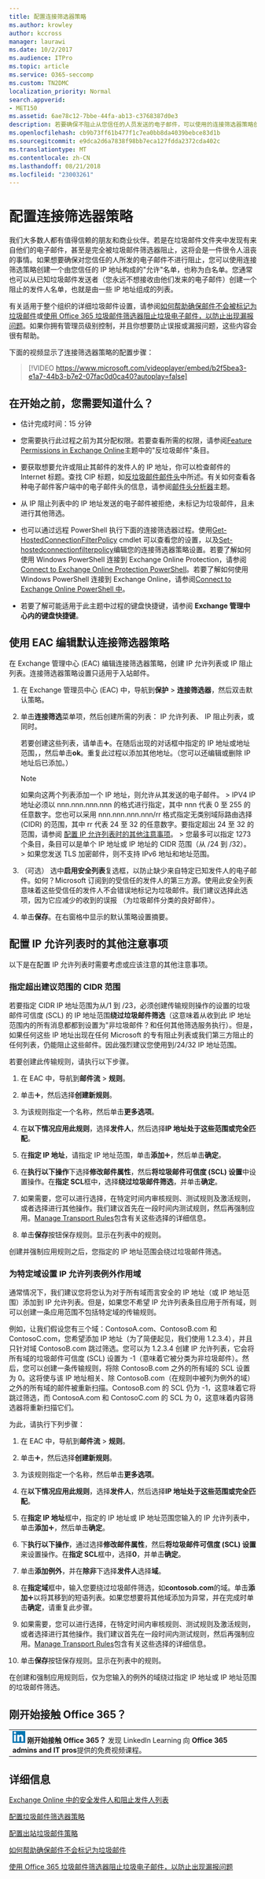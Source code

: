 ```yaml
---
title: 配置连接筛选器策略
ms.author: krowley
author: kccross
manager: laurawi
ms.date: 10/2/2017
ms.audience: ITPro
ms.topic: article
ms.service: O365-seccomp
ms.custom: TN2DMC
localization_priority: Normal
search.appverid:
- MET150
ms.assetid: 6ae78c12-7bbe-44fa-ab13-c3768387d0e3
description: 若要确保不阻止从您信任的人员发送的电子邮件，可以使用的连接筛选器策略创建一个允许列表，也称为安全发件人列表，您信任的 IP 地址。您还可以创建阻止发件人列表。
ms.openlocfilehash: cb9b73ff61b477f1c7ea0bb8da4039bebce83d1b
ms.sourcegitcommit: e9dca2d6a7838f98bb7eca127fdda2372cda402c
ms.translationtype: MT
ms.contentlocale: zh-CN
ms.lasthandoff: 08/21/2018
ms.locfileid: "23003261"
---
```

# <a name="configure-the-connection-filter-policy"></a>配置连接筛选器策略
 
我们大多数人都有值得信赖的朋友和商业伙伴。若是在垃圾邮件文件夹中发现有来自他们的电子邮件，甚至是完全被垃圾邮件筛选器阻止，这将会是一件很令人沮丧的事情。如果想要确保对您信任的人所发的电子邮件不进行阻止，您可以使用连接筛选策略创建一个由您信任的 IP 地址构成的"允许"名单，也称为白名单。您通常也可以从已知垃圾邮件发送者（您永远不想接收由他们发来的电子邮件）创建一个阻止的发件人名单，也就是由一些 IP 地址组成的列表。
  
 有关适用于整个组织的详细垃圾邮件设置，请参阅[如何帮助确保邮件不会被标记为垃圾邮件](https://go.microsoft.com/fwlink/p/?LinkId=534224)或[使用 Office 365 垃圾邮件筛选器阻止垃圾电子邮件，以防止出现漏报问题](https://go.microsoft.com/fwlink/p/?LinkId=534225)。如果你拥有管理员级别控制，并且你想要防止误报或漏报问题，这些内容会很有帮助。
  
下面的视频显示了连接筛选器策略的配置步骤：
  
> [!VIDEO https://www.microsoft.com/videoplayer/embed/b2f5bea3-e1a7-44b3-b7e2-07fac0d0ca40?autoplay=false]
  
## <a name="what-do-you-need-to-know-before-you-begin"></a>在开始之前，您需要知道什么？
<a name="sectionSection0"> </a>

- 估计完成时间：15 分钟
    
- 您需要执行此过程之前为其分配权限。若要查看所需的权限，请参阅[Feature Permissions in Exchange Online](http://technet.microsoft.com/library/15073ce1-0917-403b-8839-02a2ebc96e16.aspx)主题中的"反垃圾邮件"条目。 
    
- 要获取想要允许或阻止其邮件的发件人的 IP 地址，你可以检查邮件的 Internet 标题。查找 CIP 标题，如[反垃圾邮件邮件头](anti-spam-message-headers.md)中所述。有关如何查看各种电子邮件客户端中的电子邮件头的信息，请参阅[邮件头分析器](https://go.microsoft.com/fwlink/p/?LinkId=306583)主题。 
    
- 从 IP 阻止列表中的 IP 地址发送的电子邮件被拒绝，未标记为垃圾邮件，且未进行其他筛选。
    
- 也可以通过远程 PowerShell 执行下面的连接筛选器过程。使用[Get-HostedConnectionFilterPolicy](http://technet.microsoft.com/library/bd751db2-3f26-495b-8e5a-4fcab53b17fd.aspx) cmdlet 可以查看您的设置，以及[Set-hostedconnectionfilterpolicy](http://technet.microsoft.com/library/ccb5731b-3fca-4d69-a91f-5049ea963fac.aspx)编辑您的连接筛选器策略设置。若要了解如何使用 Windows PowerShell 连接到 Exchange Online Protection，请参阅[Connect to Exchange Online Protection PowerShell](https://go.microsoft.com/fwlink/p/?linkid=627290)。若要了解如何使用 Windows PowerShell 连接到 Exchange Online，请参阅[Connect to Exchange Online PowerShell 中](https://go.microsoft.com/fwlink/p/?linkid=396554)。
    
- 若要了解可能适用于此主题中过程的键盘快捷键，请参阅 **Exchange 管理中心内的键盘快捷键**。
    
## <a name="use-the-eac-to-edit-the-default-connection-filter-policy"></a>使用 EAC 编辑默认连接筛选器策略
<a name="sectionSection1"> </a>

在 Exchange 管理中心 (EAC) 编辑连接筛选器策略，创建 IP 允许列表或 IP 阻止列表。连接筛选器策略设置只适用于入站邮件。
  
1. 在 Exchange 管理员中心 (EAC) 中，导航到**保护** \> **连接筛选器**，然后双击默认策略。
    
2. 单击**连接筛选**菜单项，然后创建所需的列表： IP 允许列表、 IP 阻止列表，或同时。 
    
    若要创建这些列表，请单击![添加图标](media/ITPro-EAC-AddIcon.gif)。在随后出现的对话框中指定的 IP 地址或地址范围，，然后单击**ok**。重复此过程以添加其他地址。（您可以还编辑或删除 IP 地址后已添加。）
    
    > [!NOTE]
    >  如果向这两个列表添加一个 IP 地址，则允许从其发送的电子邮件。 >  IPV4 IP 地址必须以 nnn.nnn.nnn.nnn 的格式进行指定，其中 nnn 代表 0 至 255 的任意数字。您也可以采用 nnn.nnn.nnn.nnn/rr 格式指定无类别域际路由选择 (CIDR) 的范围，其中 rr 代表 24 至 32 的任意数字。要指定超出 24 至 32 的范围，请参阅 [配置 IP 允许列表时的其他注意事项](configure-the-connection-filter-policy.md#bkmk_addtionalconsiderationswhenconfiguringipallowlists)。 >  您最多可以指定 1273 个条目，条目可以是单个 IP 地址或 IP 地址的 CIDR 范围（从 /24 到 /32）。 >  如果您发送 TLS 加密邮件，则不支持 IPv6 地址和地址范围。 
  
3. （可选） 选中**启用安全列表**复选框，以防止缺少来自特定已知发件人的电子邮件。如何？Microsoft 订阅到的受信任的发件人的第三方源。使用此安全列表意味着这些受信任的发件人不会错误地标记为垃圾邮件。我们建议选择此选项，因为它应减少的收到的误报 （为垃圾邮件分类的良好邮件）。 
    
4. 单击**保存**。在右窗格中显示的默认策略设置摘要。
    
## <a name="additional-considerations-when-configuring-ip-allow-lists"></a>配置 IP 允许列表时的其他注意事项
<a name="bkmk_addtionalconsiderationswhenconfiguringipallowlists"> </a>

以下是在配置 IP 允许列表时需要考虑或应该注意的其他注意事项。
  
### <a name="specifying-a-cidr-range-that-falls-outside-of-the-recommended-range"></a>指定超出建议范围的 CIDR 范围

若要指定 CIDR IP 地址范围为从/1 到 /23，必须创建传输规则操作的设置的垃圾邮件可信度 (SCL) 的 IP 地址范围**绕过垃圾邮件筛选**（这意味着从收到此 IP 地址范围内的所有消息都都到设置为"非垃圾邮件？和任何其他筛选服务执行）。但是，如果任何这些 IP 地址出现在任何 Microsoft 的专有阻止列表或我们第三方阻止的任何列表，仍能阻止这些邮件。因此强烈建议您使用到/24/32 IP 地址范围。 
  
若要创建此传输规则，请执行以下步骤。
  
1. 在 EAC 中，导航到**邮件流** \> **规则**。
    
2. 单击![添加图标](media/ITPro-EAC-AddIcon.gif)，然后选择**创建新规则**。
    
3. 为该规则指定一个名称，然后单击**更多选项**。
    
4. 在**以下情况应用此规则**，选择**发件人**，然后选择**IP 地址处于这些范围或完全匹配**。
    
5. 在**指定 IP 地址**，请指定 IP 地址范围，单击**添加**![添加图标](media/ITPro-EAC-AddIcon.gif)，然后单击**确定**。
    
6. 在**执行以下操作**下选择**修改邮件属性**，然后**将垃圾邮件可信度 (SCL) 设置**中设置操作。在**指定 SCL**框中，选择**绕过垃圾邮件筛选**，并单击**确定**。
    
7. 如果需要，您可以进行选择，在特定时间内审核规则、测试规则及激活规则，或者选择进行其他操作。我们建议首先在一段时间内测试规则，然后再强制应用。[Manage Transport Rules](http://technet.microsoft.com/library/e7a81372-b6d7-4d1f-bc9e-a845a7facac2.aspx)包含有关这些选择的详细信息。 
    
8. 单击**保存**按钮保存规则。显示在列表中的规则。 
    
创建并强制应用规则之后，您指定的 IP 地址范围会绕过垃圾邮件筛选。
  
### <a name="scoping-an-ip-allow-list-exception-for-a-specific-domain"></a>为特定域设置 IP 允许列表例外作用域

通常情况下，我们建议您将您认为对于所有域而言安全的 IP 地址（或 IP 地址范围）添加到 IP 允许列表。但是，如果您不希望 IP 允许列表条目应用于所有域，则可以创建一条应用范围不包括特定域的传输规则。 
  
例如，让我们假设您有三个域：ContosoA.com、ContosoB.com 和 ContosoC.com，您希望添加 IP 地址（为了简便起见，我们使用 1.2.3.4），并且只针对域 ContosoB.com 跳过筛选。您可以为 1.2.3.4 创建 IP 允许列表，它会将所有域的垃圾邮件可信度 (SCL) 设置为 -1（意味着它被分类为非垃圾邮件）。然后，您可以创建一条传输规则，将除 ContosoB.com 之外的所有域的 SCL 设置为 0。这将使与该 IP 地址相关、除 ContosoB.com（在规则中被列为例外的域）之外的所有域的邮件被重新扫描。ContosoB.com 的 SCL 仍为 -1，这意味着它将跳过筛选，而 ContosoA.com 和 ContosoC.com 的 SCL 为 0，这意味着内容筛选器将重新扫描它们。
  
为此，请执行下列步骤：
  
1. 在 EAC 中，导航到**邮件流** \> **规则**。
    
2. 单击![添加图标](media/ITPro-EAC-AddIcon.gif)，然后选择**创建新规则**。
    
3. 为该规则指定一个名称，然后单击**更多选项**。
    
4. 在**以下情况应用此规则**，选择**发件人**，然后选择**IP 地址处于这些范围或完全匹配**。
    
5. 在**指定 IP 地址**框中，指定的 IP 地址或 IP 地址范围您输入的 IP 允许列表中，单击**添加**![添加图标](media/ITPro-EAC-AddIcon.gif)，然后单击**确定**。
    
6. 下**执行以下操作**，通过选择**修改邮件属性**，然后**将垃圾邮件可信度 (SCL) 设置**来设置操作。在**指定 SCL**框中，选择**0**，并单击**确定**。
    
7. 单击**添加例外**，并在**除非**下选择**发件人**选择**域**。 
    
8. 在**指定域**框中，输入您要绕过垃圾邮件筛选，如**contosob.com**的域。单击**添加**![添加图标](media/ITPro-EAC-AddIcon.gif)以将其移到的短语列表。如果您想要将其他域添加为异常，并在完成时单击**确定**，请重复此步骤。 
    
9. 如果需要，您可以进行选择，在特定时间内审核规则、测试规则及激活规则，或者选择进行其他操作。我们建议首先在一段时间内测试规则，然后再强制应用。[Manage Transport Rules](http://technet.microsoft.com/library/e7a81372-b6d7-4d1f-bc9e-a845a7facac2.aspx)包含有关这些选择的详细信息。 
    
10. 单击**保存**按钮保存规则。显示在列表中的规则。 
    
在创建和强制应用规则后，仅为您输入的例外的域绕过指定 IP 地址或 IP 地址范围的垃圾邮件筛选。
  
## <a name="new-to-office-365"></a>刚开始接触 Office 365？
<a name="sectionSection3"> </a>

||
|:-----|
|![LinkedIn Learning 短图标](media/eac8a413-9498-4220-8544-1e37d1aaea13.png) **刚开始接触 Office 365？**         发现 LinkedIn Learning 向 **Office 365 admins and IT pros**提供的免费视频课程。 |
   
## <a name="for-more-information"></a>详细信息
<a name="sectionSection4"> </a>

[Exchange Online 中的安全发件人和阻止发件人列表](safe-sender-and-blocked-sender-lists-faq.md)
  
[配置垃圾邮件筛选器策略](configure-your-spam-filter-policies.md)
  
[配置出站垃圾邮件策略](configure-the-outbound-spam-policy.md)
  
[如何帮助确保邮件不会标记为垃圾邮件](https://go.microsoft.com/fwlink/p/?LinkId=534224)
  
[使用 Office 365 垃圾邮件筛选器阻止垃圾电子邮件，以防止出现漏报问题](https://go.microsoft.com/fwlink/p/?LinkId=534225)
  

